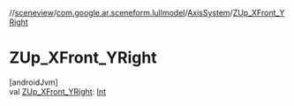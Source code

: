 //[sceneview](../../../index.md)/[com.google.ar.sceneform.lullmodel](../index.md)/[AxisSystem](index.md)/[ZUp_XFront_YRight](-z-up_-x-front_-y-right.md)

# ZUp_XFront_YRight

[androidJvm]\
val [ZUp_XFront_YRight](-z-up_-x-front_-y-right.md): [Int](https://kotlinlang.org/api/latest/jvm/stdlib/kotlin/-int/index.html)
